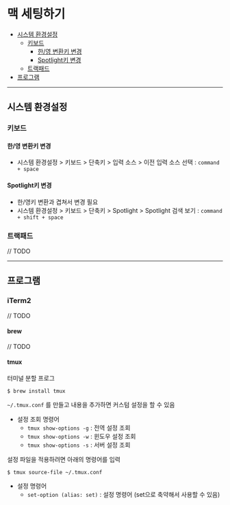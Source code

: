# 맥 세팅하기

* [시스템 환경설정](#시스템-환경설정)
    * [키보드](#키보드)
        * [한/영 변환키 변경](#한/영-변환키-변경)
        * [Spotlight키 변경](#Spotlight키-변경)
    * [트랙패드](#트랙패드)
* [프로그램](#프로그램)

---

## 시스템 환경설정

### 키보드

#### 한/영 변환키 변경

* 시스템 환경설정 > 키보드 > 단축키 > 입력 소스 > 이전 입력 소스 선택 : `command + space`

#### Spotlight키 변경

* 한/영키 변환과 겹쳐서 변경 필요
* 시스템 환경설정 > 키보드 > 단축키 > Spotlight > Spotlight 검색 보기 : `command + shift + space`

### 트랙패드

// TODO

---

## 프로그램

### iTerm2
// TODO

#### brew
// TODO

#### tmux

터미널 분할 프로그

``` shell
$ brew install tmux
```

`~/.tmux.conf` 를 만들고 내용을 추가하면 커스텀 설정을 할 수 있음  

* 설정 조회 명령어
    * `tmux show-options -g` : 전역 설정 조회
    * `tmux show-options -w` : 윈도우 설정 조회
    * `tmux show-options -s` : 서버 설정 조회

설정 파일을 적용하려면 아래의 명령어를 입력

``` shell
$ tmux source-file ~/.tmux.conf
```

* 설정 명령어
    * `set-option (alias: set)` : 설정 명령어 (set으로 축약해서 사용할 수 있음)

